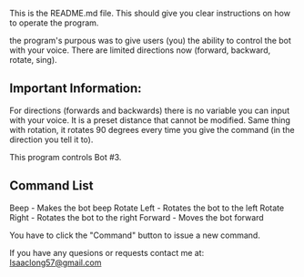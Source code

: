 This is the README.md file. This should give you clear instructions on how to operate the program.

the program's purpous was to give users (you) the ability to control the bot with your voice. There are limited directions now (forward, backward, rotate, sing). 

Important Information: 
---------------------------------------------------------------------------------------------------------------------

For directions (forwards and backwards) there is no variable you can input with your voice. It is a preset distance that cannot be modified. Same thing with rotation, it rotates 90 degrees every time you give the command (in the direction you tell it to). 

This program controls Bot #3.

Command List
-------------
Beep - Makes  the bot beep
Rotate Left - Rotates the bot to the left
Rotate Right - Rotates the bot to the right
Forward - Moves the bot forward

You have to click the "Command" button to issue a new command. 


If you have any quesions or requests contact me at: 
Isaaclong57@gmail.com
